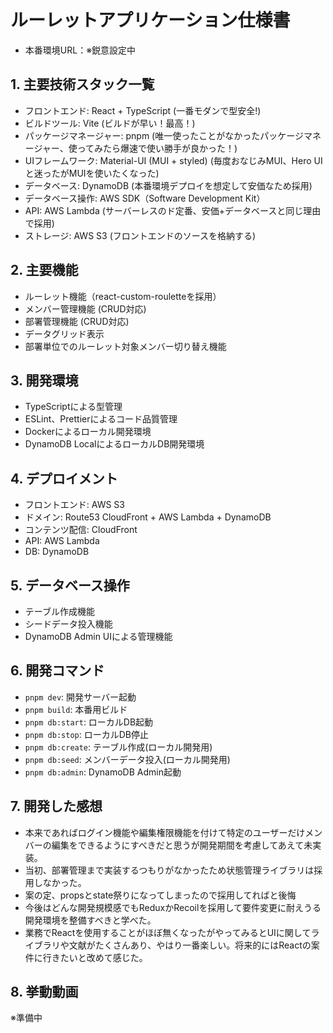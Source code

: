 # ルーレットアプリケーション仕様書
- 本番環境URL：※鋭意設定中

## 1. 主要技術スタック一覧
- フロントエンド: React + TypeScript (一番モダンで型安全!)
- ビルドツール: Vite (ビルドが早い！最高！)
- パッケージマネージャー: pnpm (唯一使ったことがなかったパッケージマネージャー、使ってみたら爆速で使い勝手が良かった！)
- UIフレームワーク: Material-UI (MUI + styled) (毎度おなじみMUI、Hero UIと迷ったがMUIを使いたくなった)
- データベース: DynamoDB (本番環境デプロイを想定して安価なため採用)
- データベース操作: AWS SDK（Software Development Kit）
- API: AWS Lambda (サーバーレスのド定番、安価+データベースと同じ理由で採用)
- ストレージ: AWS S3 (フロントエンドのソースを格納する)

## 2. 主要機能
- ルーレット機能（react-custom-rouletteを採用）
- メンバー管理機能 (CRUD対応)
- 部署管理機能 (CRUD対応)
- データグリッド表示
- 部署単位でのルーレット対象メンバー切り替え機能

## 3. 開発環境
- TypeScriptによる型管理
- ESLint、Prettierによるコード品質管理
- Dockerによるローカル開発環境
- DynamoDB LocalによるローカルDB開発環境

## 4. デプロイメント
- フロントエンド: AWS S3
- ドメイン: Route53 CloudFront + AWS Lambda + DynamoDB
- コンテンツ配信: CloudFront
- API: AWS Lambda
- DB: DynamoDB

## 5. データベース操作
- テーブル作成機能
- シードデータ投入機能
- DynamoDB Admin UIによる管理機能

## 6. 開発コマンド
- `pnpm dev`: 開発サーバー起動
- `pnpm build`: 本番用ビルド
- `pnpm db:start`: ローカルDB起動
- `pnpm db:stop`: ローカルDB停止
- `pnpm db:create`: テーブル作成(ローカル開発用)
- `pnpm db:seed`: メンバーデータ投入(ローカル開発用)
- `pnpm db:admin`: DynamoDB Admin起動

## 7. 開発した感想
- 本来であればログイン機能や編集権限機能を付けて特定のユーザーだけメンバーの編集をできるようにすべきだと思うが開発期間を考慮してあえて未実装。
- 当初、部署管理まで実装するつもりがなかったため状態管理ライブラリは採用しなかった。
- 案の定、propsとstate祭りになってしまったので採用してればと後悔
- 今後はどんな開発規模感でもReduxかRecoilを採用して要件変更に耐えうる開発環境を整備すべきと学べた。
- 業務でReactを使用することがほぼ無くなったがやってみるとUIに関してライブラリや文献がたくさんあり、やはり一番楽しい。将来的にはReactの案件に行きたいと改めて感じた。

## 8. 挙動動画
※準備中
